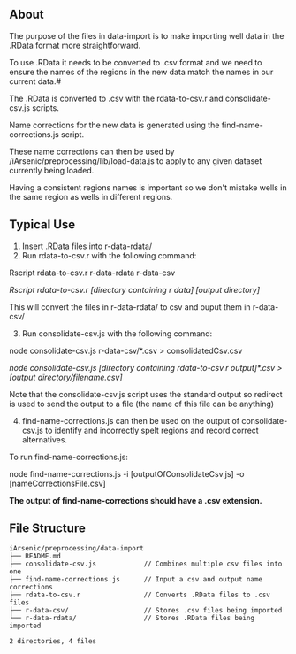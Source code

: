 ## About

The purpose of the files in data-import is to make importing well data in the .RData
format more straightforward.

To use .RData it needs to be converted to .csv format and we need to ensure the names
of the regions in the new data match the names in our current data.#

The .RData is converted to .csv with the rdata-to-csv.r and consolidate-csv.js scripts.

Name corrections for the new data is generated using the find-name-corrections.js script.

These name corrections can then be used by /iArsenic/preprocessing/lib/load-data.js to apply
to any given dataset currently being loaded.

Having a consistent regions names is important so we don't mistake wells in the same
region as wells in different regions.

## Typical Use

1. Insert .RData files into r-data-rdata/
2. Run rdata-to-csv.r with the following command:

  Rscript rdata-to-csv.r r-data-rdata r-data-csv

  _Rscript rdata-to-csv.r [directory containing r data] [output directory]_

  This will convert the files in r-data-rdata/ to csv and ouput them in r-data-csv/

3. Run consolidate-csv.js with the following command:

  node consolidate-csv.js r-data-csv/\*.csv > consolidatedCsv.csv

  _node consolidate-csv.js [directory containing rdata-to-csv.r output]\*.csv > [output directory/filename.csv]_

  Note that the consolidate-csv.js script uses the standard output so redirect is used
  to send the output to a file (the name of this file can be anything)

4. find-name-corrections.js can then be used on the output of consolidate-csv.js
to identify and incorrectly spelt regions and record correct alternatives.

  To run find-name-corrections.js:

  node find-name-corrections.js -i [outputOfConsolidateCsv.js] -o [nameCorrectionsFile.csv]

  **The output of find-name-corrections should have a .csv extension.**

## File Structure

```
iArsenic/preprocessing/data-import
├── README.md
├── consolidate-csv.js            // Combines multiple csv files into one
├── find-name-corrections.js      // Input a csv and output name corrections
├── rdata-to-csv.r                // Converts .RData files to .csv files
├── r-data-csv/                   // Stores .csv files being imported
└── r-data-rdata/                 // Stores .RData files being imported

2 directories, 4 files
```
